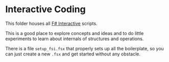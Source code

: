 # Interactive Coding

This folder houses all [F# Interactive](https://docs.microsoft.com/en-us/dotnet/fsharp/tutorials/fsharp-interactive/) scripts.

This is a good place to explore concepts and ideas and to do little experiments to learn about internals of structures and operations.

There is a file `setup_fsi.fsx` that properly sets up all the boilerplate, so you can just create a new `.fsx` and get started without any obstacle.